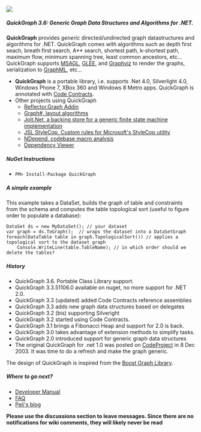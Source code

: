![](Home_quickgraph.banner.png)

##### QuickGraph 3.6: Generic Graph Data Structures and Algorithms for .NET.

**QuickGraph** provides _generic_ directed/undirected graph datastructures and algorithms for .NET. QuickGraph comes with algorithms such as depth first seach, breath first search, A** search, shortest path, k-shortest path, maximum flow, minimum spanning tree, least common ancestors, etc... QuickGraph supports [MSAGL](MSAGL), [GLEE](GLEE), and [Graphviz](Graphviz) to render the graphs, serialization to [GraphML](GraphML), etc...

* **QuickGraph** is a portable library, i.e. supports .Net 4.0, Silverlight 4.0, Windows Phone 7, XBox 360 and Windows 8 Metro apps. QuickGraph is annotated with [Code Contracts](http://research.microsoft.com/contracts).
* Other projects using QuickGraph
	* [Reflector.Graph Addin](http://reflectoraddins.codeplex.com/)
	* [Graph#, layout algorithms](http://graphsharp.codeplex.com/)
	* [Jolt.Net, a backing store for a generic finite state machine implementation](http://jolt.codeplex.com)
	* [JSL StyleCop, Custom rules for Microsoft's StyleCop utility](http://jslstylecop.codeplex.com/)
	* [NDepend, codebase macro analysis](http://www.ndepend.com/)
	* [Dependency Viewer](http://dependencyvisualizer.codeplex.com/)

##### NuGet Instructions

* `PM> Install-Package QuickGraph`

##### A simple example
This example takes a DataSet, builds the graph of table and constraints from the schema and computes the table topological sort (useful to figure order to populate a database):
```
DataSet ds = new MyDataSet(); // your dataset
var graph = ds.ToGraph();  // wraps the dataset into a DataSetGraph
foreach(DataTable table in graph.TopologicalSort()) // applies a topological sort to the dataset graph
    Console.WriteLine(table.TableName); // in which order should we delete the tables?
```
##### History 
* QuickGraph 3.6. Portable Class Library support.
* QuickGraph 3.3.51106.0 available on nuget, no more support for .NET 2.0.
* QuickGraph 3.3 (updated) added Code Contracts reference assemblies
* QuickGraph 3.3 adds new graph data structures based on delegates
* QuickGraph 3.2 (bis) supporting Silveright
* QuickGraph 3.2 started using Code Contracts.
* QuickGraph 3.1 brings a Fibonacci Heap and support for 2.0 is back.
* QuickGraph 3.0 takes advantage of extension methods to simplify tasks.
* QuickGraph 2.0 introduced support for generic graph data structures
* The original QuickGraph for .net 1.0 was posted on [CodeProject](http://www.codeproject.com/cs/miscctrl/quickgraph.asp) in  8 Dec 2003. It was time to do a refresh and make the graph generic.

The design of QuickGraph is inspired from the [Boost Graph Library](Boost-Graph-Library).

##### Where to go next?

* [Developer Manual](Developer-Manual)
* [FAQ](FAQ)
* [Peli's blog](http://blog.dotnetwiki.org)

**Please use the discussions section to leave messages. Since there are no notifications for wiki comments, they will likely never be read**